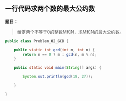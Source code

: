 ## 一行代码求两个数的最大公约数

**题目：**
>给定两个不等于0的整数M和N，求M和N的最大公约数。


```java
public class Problem_02_GCD {

	public static int gcd(int m, int n) {
		return n == 0 ? m : gcd(n, m % n);
	}

	public static void main(String[] args) {

		System.out.println(gcd(18, 27));

	}

}
```